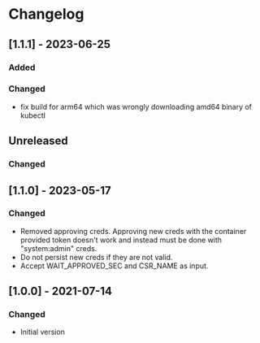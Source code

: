 # Changelog
## [1.1.1] - 2023-06-25
### Added
### Changed
 - fix build for arm64 which was wrongly downloading amd64 binary of kubectl

## Unreleased

### Changed

## [1.1.0] - 2023-05-17

### Changed

- Removed approving creds. Approving new creds with the container provided 
  token doesn't work and instead must be done with "system:admin" creds.
- Do not persist new creds if they are not valid. 
- Accept WAIT_APPROVED_SEC and CSR_NAME as input.

## [1.0.0] - 2021-07-14

### Changed

- Initial version
